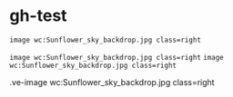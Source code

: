 # gh-test

`image wc:Sunflower_sky_backdrop.jpg class=right`

`image wc:Sunflower_sky_backdrop.jpg class=right`
`image wc:Sunflower_sky_backdrop.jpg class=right`

.ve-image wc:Sunflower_sky_backdrop.jpg class=right

<param ve-image src="wc:Sunflower_sky_backdrop.jpg" class="right">

<ve-image src="wc:Sunflower_sky_backdrop.jpg" class="right"></ve-image>